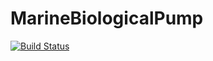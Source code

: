 # MarineBiologicalPump

[![Build Status](https://github.com/xkykai/MarineBiologicalPump.jl/actions/workflows/CI.yml/badge.svg?branch=main)](https://github.com/xkykai/MarineBiologicalPump.jl/actions/workflows/CI.yml?query=branch%3Amain)
